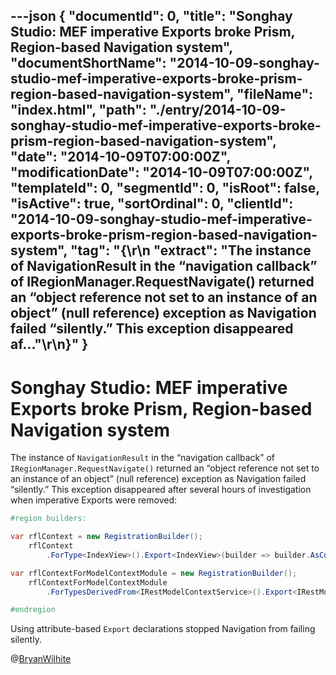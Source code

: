 ---json
{
  "documentId": 0,
  "title": "Songhay Studio: MEF imperative Exports broke Prism, Region-based Navigation system",
  "documentShortName": "2014-10-09-songhay-studio-mef-imperative-exports-broke-prism-region-based-navigation-system",
  "fileName": "index.html",
  "path": "./entry/2014-10-09-songhay-studio-mef-imperative-exports-broke-prism-region-based-navigation-system",
  "date": "2014-10-09T07:00:00Z",
  "modificationDate": "2014-10-09T07:00:00Z",
  "templateId": 0,
  "segmentId": 0,
  "isRoot": false,
  "isActive": true,
  "sortOrdinal": 0,
  "clientId": "2014-10-09-songhay-studio-mef-imperative-exports-broke-prism-region-based-navigation-system",
  "tag": "{\r\n  \"extract\": \"The instance of NavigationResult in the “navigation callback” of IRegionManager.RequestNavigate() returned an “object reference not set to an instance of an object” (null reference) exception as Navigation failed “silently.” This exception disappeared af...\"\r\n}"
}
---

# Songhay Studio: MEF imperative Exports broke Prism, Region-based Navigation system

The instance of `NavigationResult` in the “navigation callback” of `IRegionManager.RequestNavigate()` returned an “object reference not set to an instance of an object” (null reference) exception as Navigation failed “silently.” This exception disappeared after several hours of investigation when imperative Exports were removed:

```c#
#region builders:

var rflContext = new RegistrationBuilder();
    rflContext
        .ForType<IndexView>().Export<IndexView>(builder => builder.AsContractName("IndexView"));

var rflContextForModelContextModule = new RegistrationBuilder();
    rflContextForModelContextModule
        .ForTypesDerivedFrom<IRestModelContextService>().Export<IRestModelContextService>();

#endregion
```

Using attribute-based `Export` declarations stopped Navigation from failing silently.

@[BryanWilhite](https://twitter.com/BryanWilhite)
